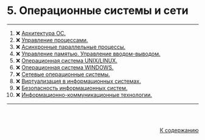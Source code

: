 #

<div id="readme-top">
  <h1> 5. Операционные системы и сети </h1>
</div>

<hr/>
<ol>
  <li>❌ <a href="#1"> Архитектура ОС. </a></li>
  <li>❌ <a href="#2"> Управление процессами. </a></li>
  <li>❌ <a href="#3"> Асинхронные параллельные процессы. </a></li>
  <li>❌ <a href="#4"> Управление памятью. Управление вводом-выводом. </a></li>
  <li>❌ <a href="#5"> Операционная система UNIX/LINUX. </a></li>
  <li>❌ <a href="#6"> Операционная система WINDOWS. </a></li>
  <li>❌ <a href="#7"> Сетевые операционные системы. </a></li>
  <li>❌ <a href="#8"> Виртуализация в информационных системах. </a></li>
  <li>❌ <a href="#9"> Безопасность информационных систем. </a></li>
  <li>❌ <a href="#10"> Информационно-коммуникационные технологии. </a></li>
</ol>
<hr/>
<br />

##

<p align="right"><a href="#readme-top">К содержанию</a></p>
